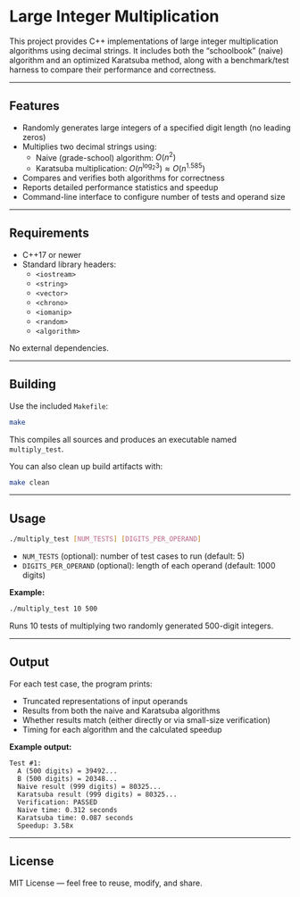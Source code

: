 # Large Integer Multiplication

This project provides C++ implementations of large integer multiplication algorithms using decimal strings. It includes both the “schoolbook” (naive) algorithm and an optimized Karatsuba method, along with a benchmark/test harness to compare their performance and correctness.

---

## Features

- Randomly generates large integers of a specified digit length (no leading zeros)  
- Multiplies two decimal strings using:
  - Naive (grade-school) algorithm: $O(n^2)$  
  - Karatsuba multiplication: $O(n^{\log_2 3}) \approx O(n^{1.585})$  
- Compares and verifies both algorithms for correctness  
- Reports detailed performance statistics and speedup  
- Command-line interface to configure number of tests and operand size  

---

## Requirements

- C++17 or newer  
- Standard library headers:
  - `<iostream>`
  - `<string>`
  - `<vector>`
  - `<chrono>`
  - `<iomanip>`
  - `<random>`
  - `<algorithm>`

No external dependencies.

---

## Building

Use the included `Makefile`:

```bash
make
```

This compiles all sources and produces an executable named `multiply_test`.

You can also clean up build artifacts with:

```bash
make clean
```

---

## Usage

```bash
./multiply_test [NUM_TESTS] [DIGITS_PER_OPERAND]
```

- `NUM_TESTS` (optional): number of test cases to run (default: 5)  
- `DIGITS_PER_OPERAND` (optional): length of each operand (default: 1000 digits)  

**Example:**

```bash
./multiply_test 10 500
```

Runs 10 tests of multiplying two randomly generated 500-digit integers.

---

## Output

For each test case, the program prints:

- Truncated representations of input operands  
- Results from both the naive and Karatsuba algorithms  
- Whether results match (either directly or via small-size verification)  
- Timing for each algorithm and the calculated speedup  

**Example output:**

```
Test #1:
  A (500 digits) = 39492...
  B (500 digits) = 20348...
  Naive result (999 digits) = 80325...
  Karatsuba result (999 digits) = 80325...
  Verification: PASSED
  Naive time: 0.312 seconds
  Karatsuba time: 0.087 seconds
  Speedup: 3.58x
```

---

## License

MIT License — feel free to reuse, modify, and share.
